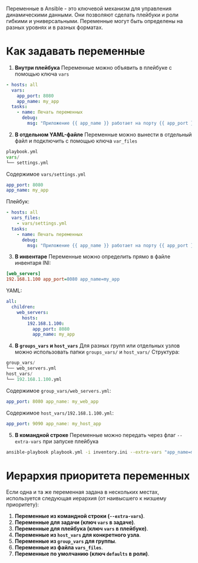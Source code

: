 Переменные в Ansible - это ключевой механизм для управления динамическими данными. Они позволяют сделать плейбуки и роли гибкими и универсальными. Переменные могут быть определены на разных уровнях и в разных форматах.
# Как задавать переменные
1. **Внутри плейбука**
   Переменные можно объявить в плейбуке с помощью ключа `vars`
```yaml
- hosts: all
  vars:
    app_port: 8080
    app_name: my_app
  tasks:
    - name: Печать переменных
      debug:
        msg: "Приложение {{ app_name }} работает на порту {{ app_port }}"
```
2. **В отдельном YAML-файле**
   Переменные можно вынести в отдельный файл и подключить с помощью ключа `var_files`
```python
playbook.yml
vars/
└── settings.yml
```
Содержимое `vars/settings.yml`
```yaml
app_port: 8080
app_name: my_app
```
Плейбук:
```yaml
- hosts: all
  vars_files:
    - vars/settings.yml
  tasks:
    - name: Печать переменных
      debug:
        msg: "Приложение {{ app_name }} работает на порту {{ app_port }}"
```
3. **В инвентаре**
   Переменные можно определить прямо в файле инвентаря
INI:
```ini
[web_servers]
192.168.1.100 app_port=8080 app_name=my_app
```

YAML:
```yaml
all:
  children:
    web_servers:
      hosts:
        192.168.1.100:
          app_port: 8080
          app_name: my_app
```
4. **В `groups_vars` и `host_vars`**
Для разных групп или отдельных узлов можно использовать папки `groups_vars/` и `host_vars/`
Структура:
```python
group_vars/
└── web_servers.yml
host_vars/
└── 192.168.1.100.yml
```
Содержимое `group_vars/web_servers.yml`:
```yaml
app_port: 8080 app_name: my_web_app
```
Содержимое `host_vars/192.168.1.100.yml`:
```yaml
app_port: 9090 app_name: my_host_app
```
5. **В командной строке**
Переменные можно передать через флаг `--extra-vars` при запуске плейбука
```bash
ansible-playbook playbook.yml -i inventory.ini --extra-vars "app_name=my_app app_port=9090"
```
# Иерархия приоритета переменных
Если одна и та же переменная задана в нескольких местах, используется следующая иерархия (от наивысшего к низшему приоритету):
1. **Переменные из командной строки (`--extra-vars`)**.
2. **Переменные для задачи (ключ `vars` в задаче)**.
3. **Переменные для плейбука (ключ `vars` в плейбуке)**.
4. **Переменные из `host_vars` для конкретного узла**.
5. **Переменные из `group_vars` для группы**.
6. **Переменные из файла `vars_files`**.
7. **Переменные по умолчанию (ключ `defaults` в роли)**.